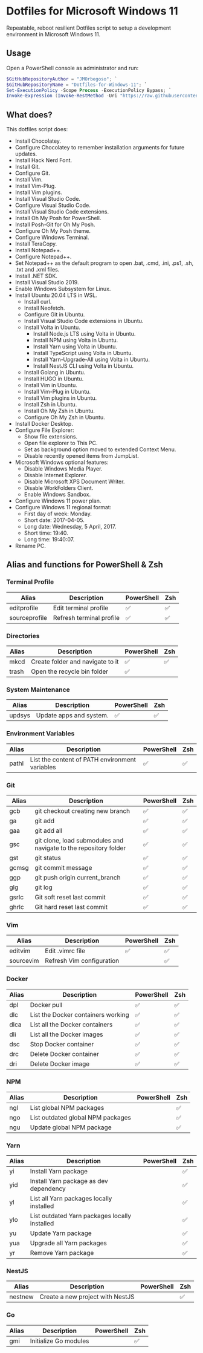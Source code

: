# Dotfiles for Microsoft Windows 11

Repeatable, reboot resilient Dotfiles script to setup a development environment in Microsoft Windows 11.

## Usage

Open a PowerShell console as administrator and run:

```Powershell
$GitHubRepositoryAuthor = "JMOrbegoso"; `
$GitHubRepositoryName = "Dotfiles-for-Windows-11"; `
Set-ExecutionPolicy -Scope Process -ExecutionPolicy Bypass; `
Invoke-Expression (Invoke-RestMethod -Uri "https://raw.githubusercontent.com/${GitHubRepositoryAuthor}/${GitHubRepositoryName}/main/Download.ps1");
```

## What does?

This dotfiles script does:

- Install Chocolatey.
- Configure Chocolatey to remember installation arguments for future updates.
- Install Hack Nerd Font.
- Install Git.
- Configure Git.
- Install Vim.
- Install Vim-Plug.
- Install Vim plugins.
- Install Visual Studio Code.
- Configure Visual Studio Code.
- Install Visual Studio Code extensions.
- Install Oh My Posh for PowerShell.
- Install Posh-Git for Oh My Posh.
- Configure Oh My Posh theme.
- Configure Windows Terminal.
- Install TeraCopy.
- Install Notepad++.
- Configure Notepad++.
- Set Notepad++ as the default program to open .bat, .cmd, .ini, .ps1, .sh, .txt and .xml files.
- Install .NET SDK.
- Install Visual Studio 2019.
- Enable Windows Subsystem for Linux.
- Install Ubuntu 20.04 LTS in WSL.
  - Install curl.
  - Install Neofetch.
  - Configure Git in Ubuntu.
  - Install Visual Studio Code extensions in Ubuntu.
  - Install Volta in Ubuntu.
    - Install Node.js LTS using Volta in Ubuntu.
    - Install NPM using Volta in Ubuntu.
    - Install Yarn using Volta in Ubuntu.
    - Install TypeScript using Volta in Ubuntu.
    - Install Yarn-Upgrade-All using Volta in Ubuntu.
    - Install NestJS CLI using Volta in Ubuntu.
  - Install Golang in Ubuntu.
  - Install HUGO in Ubuntu.
  - Install Vim in Ubuntu.
  - Install Vim-Plug in Ubuntu.
  - Install Vim plugins in Ubuntu.
  - Install Zsh in Ubuntu.
  - Install Oh My Zsh in Ubuntu.
  - Configure Oh My Zsh in Ubuntu.
- Install Docker Desktop.
- Configure File Explorer:
  - Show file extensions.
  - Open file explorer to This PC.
  - Set as background option moved to extended Context Menu.
  - Disable recently opened items from JumpList.
- Microsoft Windows optional features:
  - Disable Windows Media Player.
  - Disable Internet Explorer.
  - Disable Microsoft XPS Document Writer.
  - Disable WorkFolders Client.
  - Enable Windows Sandbox.
- Configure Windows 11 power plan.
- Configure Windows 11 regional format:
  - First day of week: Monday.
  - Short date: 2017-04-05.
  - Long date: Wednesday, 5 April, 2017.
  - Short time: 19:40.
  - Long time: 19:40:07.
- Rename PC.

## Alias and functions for PowerShell & Zsh

### Terminal Profile

| Alias         | Description              | PowerShell | Zsh |
| ------------- | ------------------------ | ---------- | --- |
| editprofile   | Edit terminal profile    | ✅         | ✅  |
| sourceprofile | Refresh terminal profile | ✅         | ✅  |

### Directories

| Alias | Description                      | PowerShell | Zsh |
| ----- | -------------------------------- | ---------- | --- |
| mkcd  | Create folder and navigate to it | ✅         | ✅  |
| trash | Open the recycle bin folder      | ✅         |     |

### System Maintenance

| Alias  | Description             | PowerShell | Zsh |
| ------ | ----------------------- | ---------- | --- |
| updsys | Update apps and system. | ✅         | ✅  |

### Environment Variables

| Alias | Description                                    | PowerShell | Zsh |
| ----- | ---------------------------------------------- | ---------- | --- |
| pathl | List the content of PATH environment variables | ✅         | ✅  |

### Git

| Alias | Description                                                      | PowerShell | Zsh |
| ----- | ---------------------------------------------------------------- | ---------- | --- |
| gcb   | git checkout creating new branch                                 | ✅         | ✅  |
| ga    | git add                                                          | ✅         | ✅  |
| gaa   | git add all                                                      | ✅         | ✅  |
| gsc   | git clone, load submodules and navigate to the repository folder | ✅         | ✅  |
| gst   | git status                                                       | ✅         | ✅  |
| gcmsg | git commit message                                               | ✅         | ✅  |
| ggp   | git push origin current_branch                                   | ✅         | ✅  |
| glg   | git log                                                          | ✅         | ✅  |
| gsrlc | Git soft reset last commit                                       | ✅         | ✅  |
| ghrlc | Git hard reset last commit                                       | ✅         | ✅  |

### Vim

| Alias     | Description               | PowerShell | Zsh |
| --------- | ------------------------- | ---------- | --- |
| editvim   | Edit .vimrc file          | ✅         | ✅  |
| sourcevim | Refresh Vim configuration |            | ✅  |

### Docker

| Alias | Description                        | PowerShell | Zsh |
| ----- | ---------------------------------- | ---------- | --- |
| dpl   | Docker pull                        | ✅         | ✅  |
| dlc   | List the Docker containers working | ✅         | ✅  |
| dlca  | List all the Docker containers     | ✅         | ✅  |
| dli   | List all the Docker images         | ✅         | ✅  |
| dsc   | Stop Docker container              | ✅         | ✅  |
| drc   | Delete Docker container            | ✅         | ✅  |
| dri   | Delete Docker image                | ✅         | ✅  |

### NPM

| Alias | Description                       | PowerShell | Zsh |
| ----- | --------------------------------- | ---------- | --- |
| ngl   | List global NPM packages          |            | ✅  |
| ngo   | List outdated global NPM packages |            | ✅  |
| ngu   | Update global NPM package         |            | ✅  |

### Yarn

| Alias | Description                                   | PowerShell | Zsh |
| ----- | --------------------------------------------- | ---------- | --- |
| yi    | Install Yarn package                          |            | ✅  |
| yid   | Install Yarn package as dev dependency        |            | ✅  |
| yl    | List all Yarn packages locally installed      |            | ✅  |
| ylo   | List outdated Yarn packages locally installed |            | ✅  |
| yu    | Update Yarn package                           |            | ✅  |
| yua   | Upgrade all Yarn packages                     |            | ✅  |
| yr    | Remove Yarn package                           |            | ✅  |

### NestJS

| Alias   | Description                      | PowerShell | Zsh |
| ------- | -------------------------------- | ---------- | --- |
| nestnew | Create a new project with NestJS |            | ✅  |

### Go

| Alias | Description           | PowerShell | Zsh |
| ----- | --------------------- | ---------- | --- |
| gmi   | Initialize Go modules |            | ✅  |
